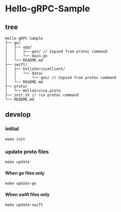 # Hello-gRPC-Sample

## tree

```
Hello-gRPC-Sample
├── go/
│   ├── app/
│   │   ├── gen/ // Copied from protoc command
│   │   └── main.go
│   └── README.md
├── swift/
│   ├── helloServiceClient/
│   │   └── data/
│   │       └── gen/ // Copied from protoc command
│   └── README.md
├── proto/
│   └── HelloSrvice.proto
├── init.sh // run protoc command
└── README.md

```

## develop

### initial

```
make init
```

### update proto files

```
make update
```

#### When go files only

```
make update-go
```

#### When swift files only

```
make update-swift
```